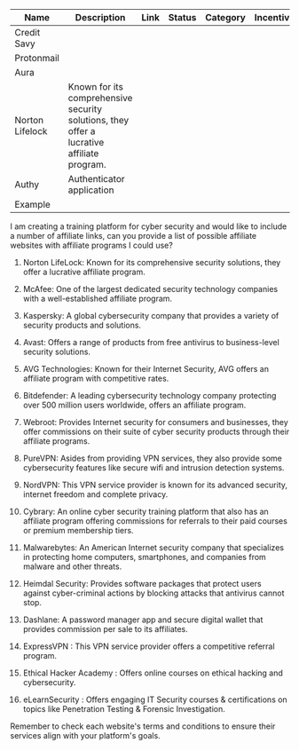 
| Name | Description | Link | Status | Category | Incentive |
| ---- | ---- | ---- | ---- | ---- | ---- |
| Credit Savy |  |  |  |  |  |
| Protonmail |  |  |  |  |  |
| Aura |  |  |  |  |  |
| Norton Lifelock | Known for its comprehensive security solutions, they offer a lucrative affiliate program. |  |  |  |  |
| Authy | Authenticator application |  |  |  |  |
| Example |  |  |  |  |  |

I am creating a training platform for cyber security and would like to include a number of affiliate links, can you provide a list of possible affiliate websites with affiliate programs I could use?

 1. Norton LifeLock: Known for its comprehensive security solutions, they offer a lucrative affiliate program.

2. McAfee: One of the largest dedicated security technology companies with a well-established affiliate program.

3. Kaspersky: A global cybersecurity company that provides a variety of security products and solutions.

4. Avast: Offers a range of products from free antivirus to business-level security solutions.

5. AVG Technologies: Known for their Internet Security, AVG offers an affiliate program with competitive rates.

6. Bitdefender: A leading cybersecurity technology company protecting over 500 million users worldwide, offers an affiliate program.

7. Webroot: Provides Internet security for consumers and businesses, they offer commissions on their suite of cyber security products through their affiliate programs.

8. PureVPN: Asides from providing VPN services, they also provide some cybersecurity features like secure wifi and intrusion detection systems.

9. NordVPN: This VPN service provider is known for its advanced security, internet freedom and complete privacy.

10. Cybrary: An online cyber security training platform that also has an affiliate program offering commissions for referrals to their paid courses or premium membership tiers.

11. Malwarebytes: An American Internet security company that specializes in protecting home computers, smartphones, and companies from malware and other threats.

12. Heimdal Security: Provides software packages that protect users against cyber-criminal actions by blocking attacks that antivirus cannot stop.
   
13. Dashlane: A password manager app and secure digital wallet that provides commission per sale to its affiliates.
   
14. ExpressVPN : This VPN service provider offers a competitive referral program.
    
15. Ethical Hacker Academy : Offers online courses on ethical hacking and cybersecurity.
    
16. eLearnSecurity : Offers engaging IT Security courses & certifications on topics like Penetration Testing & Forensic Investigation.
  
Remember to check each website's terms and conditions to ensure their services align with your platform's goals.